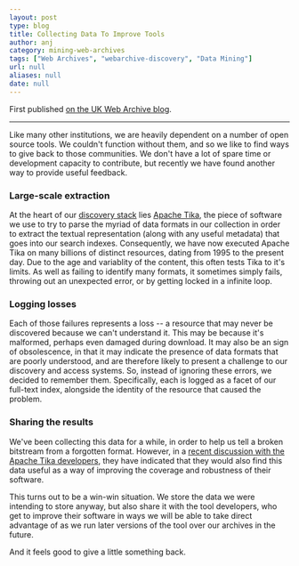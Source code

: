 ```yaml
---
layout: post
type: blog
title: Collecting Data To Improve Tools
author: anj
category: mining-web-archives
tags: ["Web Archives", "webarchive-discovery", "Data Mining"]
url: null
aliases: null
date: null
---
```


First published [on the UK Web Archive blog](http://britishlibrary.typepad.co.uk/webarchive/2015/01/collecting-data-to-improve-tools.html).
<!--break-->

---

Like many other institutions, we are heavily dependent on a number of open source tools. We couldn't function without them, and so we like to find ways to give back to those communities. We don't have a lot of spare time or development capacity to contribute, but recently we have found another way to provide useful feedback.
<!--break-->

### Large-scale extraction ###

At the heart of our [discovery stack][1] lies [Apache Tika][2], the piece of software we use to try to parse the myriad of data formats in our collection in order to extract the textual representation (along with any useful metadata) that goes into our search indexes. Consequently, we have now executed Apache Tika on many billions of distinct resources, dating from 1995 to the present day. Due to the age and variablity of the content, this often tests Tika to it's limits. As well as failing to identify many formats, it sometimes simply fails, throwing out an unexpected error, or by getting locked in a infinite loop.

### Logging losses ###

Each of those failures represents a loss -- a resource that may never be discovered because we can't understand it. This may be because it's malformed, perhaps even damaged during download. It may also be an sign of obsolescence, in that it may indicate the presence of data formats that are poorly understood, and are therefore likely to present a challenge to our discovery and access systems. So, instead of ignoring these errors, we decided to remember them. Specifically, each is logged as a facet of our full-text index, alongside the identity of the resource that caused the problem.

### Sharing the results ###

We've been collecting this data for a while, in order to help us tell a broken bitstream from a forgotten format. However, in a [recent discussion with the Apache Tika developers][3], they have indicated that they would also find this data useful as a way of improving the coverage and robustness of their software.

This turns out to be a win-win situation. We store the data we were intending to store anyway, but also share it with the tool developers, who get to improve their software in ways we will be able to take direct advantage of as we run later versions of the tool over our archives in the future. 

And it feels good to give a little something back.

[1]: https://github.com/ukwa/webarchive-discovery
[2]: http://tika.apache.org/
[3]: https://issues.apache.org/jira/browse/TIKA-1302
